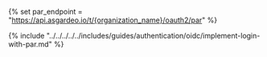 {% set par_endpoint = "https://api.asgardeo.io/t/{organization_name}/oauth2/par" %}

{% include "../../../../../includes/guides/authentication/oidc/implement-login-with-par.md" %}